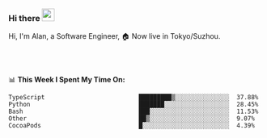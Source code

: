 ### Hi there <img src="https://media.giphy.com/media/hvRJCLFzcasrR4ia7z/giphy.gif" width="25px">

<!-- ![visitors](https://visitor-badge.glitch.me/badge?page_id=dislfyer.dislfyer) -->

Hi, I'm Alan, a Software Engineer, 🏠 Now live in Tokyo/Suzhou.

<br/>
<br/>

📊 **This Week I Spent My Time On:**


<!--START_SECTION:waka-->

```text
TypeScript                          █████████▒░░░░░░░░░░░░░░░  37.88%
Python                              ███████░░░░░░░░░░░░░░░░░░  28.45%
Bash                                ███░░░░░░░░░░░░░░░░░░░░░░  11.53%
Other                               ██▒░░░░░░░░░░░░░░░░░░░░░░  9.07%
CocoaPods                           █░░░░░░░░░░░░░░░░░░░░░░░░  4.39%
```

<!--END_SECTION:waka-->

<!--
**About Me:**
 -->
